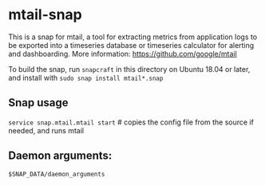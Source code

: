 # mtail-snap

This is a snap for mtail, a tool for extracting metrics from application logs to be exported into a timeseries database or timeseries calculator for alerting and dashboarding.
More information: https://github.com/google/mtail

To build the snap, run `snapcraft` in this directory on Ubuntu 18.04 or later, and install with `sudo snap install mtail*.snap`

## Snap usage
`service snap.mtail.mtail start` # copies the config file from the source if needed, and runs mtail

## Daemon arguments:
`$SNAP_DATA/daemon_arguments`
